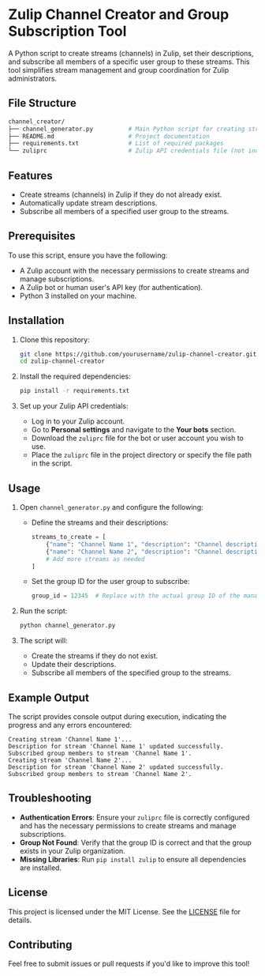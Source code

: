 # Zulip Channel Creator and Group Subscription Tool

A Python script to create streams (channels) in Zulip, set their descriptions, and subscribe all members of a specific user group to these streams. This tool simplifies stream management and group coordination for Zulip administrators.

## File Structure

```bash
channel_creator/
├── channel_generator.py          # Main Python script for creating streams and subscribing group members
├── README.md                     # Project documentation
├── requirements.txt              # List of required packages
└── zuliprc                       # Zulip API credentials file (not included, see instructions)
```

## Features

- Create streams (channels) in Zulip if they do not already exist.
- Automatically update stream descriptions.
- Subscribe all members of a specified user group to the streams.

## Prerequisites

To use this script, ensure you have the following:

- A Zulip account with the necessary permissions to create streams and manage subscriptions.
- A Zulip bot or human user's API key (for authentication).
- Python 3 installed on your machine.

## Installation

1. Clone this repository:

   ```bash
   git clone https://github.com/yourusername/zulip-channel-creator.git
   cd zulip-channel-creator
   ```

2. Install the required dependencies:

   ```bash
   pip install -r requirements.txt
   ```

3. Set up your Zulip API credentials:
   - Log in to your Zulip account.
   - Go to **Personal settings** and navigate to the **Your bots** section.
   - Download the `zuliprc` file for the bot or user account you wish to use.
   - Place the `zuliprc` file in the project directory or specify the file path in the script.

## Usage

1. Open `channel_generator.py` and configure the following:
   - Define the streams and their descriptions:

     ```python
     streams_to_create = [
         {"name": "Channel Name 1", "description": "Channel description 1"},
         {"name": "Channel Name 2", "description": "Channel description 2"},
         # Add more streams as needed
     ]
     ```

   - Set the group ID for the user group to subscribe:

     ```python
     group_id = 12345  # Replace with the actual group ID of the management group (Ex: Community Lead)
     ```

2. Run the script:

   ```bash
   python channel_generator.py
   ```

3. The script will:
   - Create the streams if they do not exist.
   - Update their descriptions.
   - Subscribe all members of the specified group to the streams.

## Example Output

The script provides console output during execution, indicating the progress and any errors encountered:

```
Creating stream 'Channel Name 1'...
Description for stream 'Channel Name 1' updated successfully.
Subscribed group members to stream 'Channel Name 1'.
Creating stream 'Channel Name 2'...
Description for stream 'Channel Name 2' updated successfully.
Subscribed group members to stream 'Channel Name 2'.
```

## Troubleshooting

- **Authentication Errors**: Ensure your `zuliprc` file is correctly configured and has the necessary permissions to create streams and manage subscriptions.
- **Group Not Found**: Verify that the group ID is correct and that the group exists in your Zulip organization.
- **Missing Libraries**: Run `pip install zulip` to ensure all dependencies are installed.

## License

This project is licensed under the MIT License. See the [LICENSE](LICENSE) file for details.

## Contributing

Feel free to submit issues or pull requests if you'd like to improve this tool!
